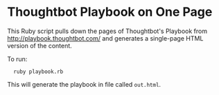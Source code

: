 # Thoughtbot Playbook on One Page

This Ruby script pulls down the pages of Thoughtbot's Playbook from
<http://playbook.thoughtbot.com/> and generates a single-page HTML version of
the content.

To run:

      ruby playbook.rb

This will generate the playbook in file called `out.html`.

